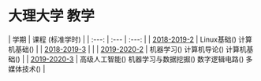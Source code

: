 # 大理大学 教学

| 学期 | 课程 (标准学时) |
| :---: | :--- | :---: |
| [2018-2019-2](./2018-2019-2) | Linux基础() 计算机基础() |
| [2018-2019-3](./2018-2019-3) | |
| [2019-2020-2](./2019-2020-2) | 机器学习() 计算机导论() 计算机基础() |
| [2019-2020-3](./2019-2020-3) | 高级人工智能() 机器学习与数据挖掘() 数字逻辑电路() 多媒体技术() |
